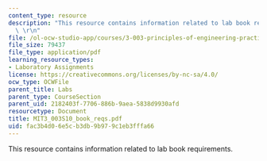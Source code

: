 ```yaml
---
content_type: resource
description: "This resource contains information related to lab book requirements.\
  \ \r\n"
file: /ol-ocw-studio-app/courses/3-003-principles-of-engineering-practice-spring-2010/fac3b4d06e5cb3db9b979c1eb3fffa66_MIT3_003S10_book_reqs.pdf
file_size: 79437
file_type: application/pdf
learning_resource_types:
- Laboratory Assignments
license: https://creativecommons.org/licenses/by-nc-sa/4.0/
ocw_type: OCWFile
parent_title: Labs
parent_type: CourseSection
parent_uid: 2182403f-7706-886b-9aea-5838d9930afd
resourcetype: Document
title: MIT3_003S10_book_reqs.pdf
uid: fac3b4d0-6e5c-b3db-9b97-9c1eb3fffa66
---
```

This resource contains information related to lab book requirements. 
